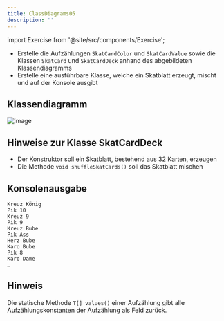 ```yaml
---
title: ClassDiagrams05
description: ''
---
```


import Exercise from '@site/src/components/Exercise';

- Erstelle die Aufzählungen `SkatCardColor` und `SkatCardValue` sowie die
  Klassen `SkatCard` und `SkatCardDeck` anhand des abgebildeten Klassendiagramms
- Erstelle eine ausführbare Klasse, welche ein Skatblatt erzeugt, mischt und
  auf der Konsole ausgibt

## Klassendiagramm
![image](https://user-images.githubusercontent.com/47243617/209156321-f1b6ce12-08ab-42e2-812b-8959cc898e99.png)

## Hinweise zur Klasse SkatCardDeck
- Der Konstruktor soll ein Skatblatt, bestehend aus 32 Karten, erzeugen
- Die Methode `void shuffleSkatCards()` soll das Skatblatt mischen

## Konsolenausgabe

```console
Kreuz König
Pik 10
Kreuz 9
Pik 9
Kreuz Bube
Pik Ass
Herz Bube
Karo Bube
Pik 8
Karo Dame
…
```

## Hinweis

Die statische Methode `T[] values()` einer Aufzählung gibt alle
Aufzählungskonstanten der Aufzählung als Feld zurück.

<Exercise pullRequest="40" branchSuffix="class-diagrams/05" />
